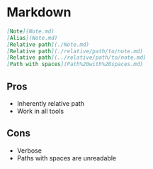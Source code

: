 # Markdown

```markdown
[Note](Note.md)
[Alias](Note.md)
[Relative path](./Note.md)
[Relative path](./relative/path/to/note.md)
[Relative path](../relative/path/to/note.md)
[Path with spaces](Path%20with%20spaces.md)
```

## Pros

- Inherently relative path
- Work in all tools

## Cons

- Verbose
- Paths with spaces are unreadable
